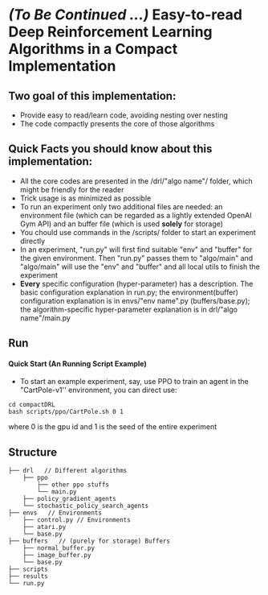 # *(To Be Continued ...)* Easy-to-read Deep Reinforcement Learning Algorithms in a Compact Implementation


## Two goal of this implementation:

- Provide easy to read/learn code, avoiding nesting over nesting
- The code compactly presents the core of those algorithms



## Quick Facts you should know about this implementation:

- All the core codes are presented in the /drl/"algo name"/ folder, which might be friendly for the reader
- Trick usage is as minimized as possible
- To run an experiment only two additional files are needed: an environment file (which can be regarded as a lightly extended OpenAI Gym API) and an buffer file (which is used **solely** for storage)
- You chould use commands in the /scripts/ folder to start an experiment directly
- In an experiment, "run.py" will first find suitable "env" and "buffer" for the given environment. Then "run.py" passes them to "algo/main" and "algo/main" will use the "env" and "buffer" and all local utils to finish the experiment
- **Every** specific configuration (hyper-parameter) has a description. The basic configuration explanation in run.py; the environment(buffer) configuration explanation is in envs/"env name".py (buffers/base.py); the algorithm-specific hyper-parameter explanation is in drl/"algo name"/main.py



## Run

#### Quick Start (An Running Script Example)


- To start an example experiment, say, use PPO to train an agent in the "CartPole-v1'' environment, you can direct use:

```
cd compactDRL
bash scripts/ppo/CartPole.sh 0 1
```

where 0 is the gpu id and 1 is the seed of the entire experiment


## Structure

    ├── drl   // Different algorithms             
        ├── ppo
            ├── other ppo stuffs
            └── main.py
        ├── policy_gradient_agents
        └── stochastic_policy_search_agents 
    ├── envs   // Environments
        ├── control.py // Environments
        ├── atari.py
        └── base.py
    ├── buffers   // (purely for storage) Buffers 
        ├── normal_buffer.py
        ├── image_buffer.py
        └── base.py 
    ├── scripts
    ├── results
    └── run.py

